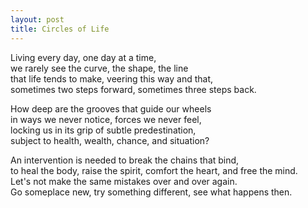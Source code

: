 ```yaml
---
layout: post
title: Circles of Life
---
```


Living every day, one day at a time,  
we rarely see the curve, the shape, the line  
that life tends to make, veering this way and that,  
sometimes two steps forward, sometimes three steps back.

How deep are the grooves that guide our wheels  
in ways we never notice, forces we never feel,  
locking us in its grip of subtle predestination,  
subject to health, wealth, chance, and situation?

An intervention is needed to break the chains that bind,  
to heal the body, raise the spirit, comfort the heart, and free the mind.  
Let's not make the same mistakes over and over again.  
Go someplace new, try something different, see what happens then.
